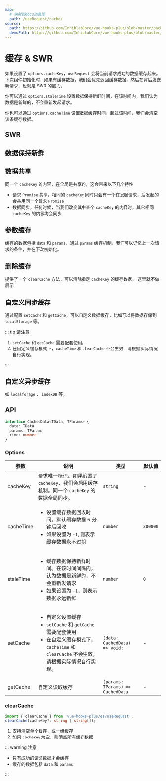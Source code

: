 ```yaml
---
map:
  # 映射到docs的路径
  path: /useRequest/cache/
source:
  path: https://github.com/InhiblabCore/vue-hooks-plus/blob/master/packages/hooks/src/useRequest/plugins/useCachePlugin.ts
  demoPath: https://github.com/InhiblabCore/vue-hooks-plus/blob/master/packages/hooks/src/useRequest/docs/cache/demo
---
```


# 缓存 & SWR

如果设置了 `options.cacheKey`，`useRequest` 会将当前请求成功的数据缓存起来。下次组件初始化时，如果有缓存数据，我们会优先返回缓存数据，然后在背后发送新请求，也就是 SWR 的能力。

你可以通过 `options.staleTime` 设置数据保持新鲜时间，在该时间内，我们认为数据是新鲜的，不会重新发起请求。

你也可以通过 `options.cacheTime` 设置数据缓存时间，超过该时间，我们会清空该条缓存数据。

## SWR

<demo src="swr-cache/demo.vue"
  language="vue"
  title=""
  desc="设置了 cacheKey，在第二次渲染加载时，会优先返回缓存的内容，然后在背后重新发起请求"> </demo>

## 数据保持新鲜

<demo src="swr-cache/demo1.vue"
  language="vue"
  title=""
  desc="设置 staleTime，我们可以指定数据新鲜时间，在这个时间内，不会重新发起请求"> </demo>

## 数据共享

同一个 `cacheKey` 的内容，在全局是共享的，这会带来以下几个特性

- 请求 `Promise` 共享，相同的 `cacheKey` 同时只会有一个在发起请求，后发起的会共用同一个请求 `Promise`
- 数据同步，任何时候，当我们改变其中某个 `cacheKey` 的内容时，其它相同 `cacheKey` 的内容均会同步

<demo src="swr-cache/demo2.vue"
  language="vue"
  title=""
  desc="初始化时，两个组件只会发起一个请求。并且两个请求的内容永远是同步的"> </demo>

## 参数缓存

缓存的数据包括 `data` 和 `params`，通过 `params` 缓存机制，我们可以记忆上一次请求的条件，并在下次初始化。

<demo src="swr-cache/demo3.vue"
  language="vue"
  title=""
  desc="从缓存的params中初始化keyword"> </demo>

## 删除缓存

提供了一个 `clearCache` 方法，可以清除指定 `cacheKey` 的缓存数据。 这里就不做展示

## 自定义同步缓存

通过配置 `setCache` 和 `getCache`，可以自定义数据缓存，比如可以将数据存储到 `localStorage` 等。

::: tip 请注意

1. `setCache` 和 `getCache` 需要配套使用。
2. 在自定义缓存模式下，`cacheTime` 和 `clearCache` 不会生效，请根据实际情况自行实现。

:::

<demo src="swr-cache/demo4.vue"
  language="vue"
  title=""
  desc=""> </demo>

## 自定义异步缓存

如 `localforage` 、 `indexDB` 等。

<demo src="swr-cache/asyncDemo.vue"
  language="vue"
  title=""
  desc="使用异步缓存"> </demo>

## API

```ts
interface CachedData<TData, TParams> {
  data: TData
  params: TParams
  time: number
}
```

### Options

| 参数 | 说明 | 类型 | 默认值 |
| --- | --- | --- | --- |
| cacheKey | 请求唯一标识。如果设置了 `cacheKey`，我们会启用缓存机制。同一个 `cacheKey` 的数据全局同步。 | `string` | - |
| cacheTime | <ul><li> 设置缓存数据回收时间。默认缓存数据 5 分钟后回收 </li><li> 如果设置为 `-1`, 则表示缓存数据永不过期</li></ul> | `number` | `300000` |
| staleTime | <ul><li> 缓存数据保持新鲜时间。在该时间间隔内，认为数据是新鲜的，不会重新发请求 </li><li> 如果设置为 `-1`，则表示数据永远新鲜</li></ul> | `number` | `0` |
| setCache | <ul><li> 自定义设置缓存 </li><li> `setCache` 和 `getCache` 需要配套使用</li><li> 在自定义缓存模式下，`cacheTime` 和 `clearCache` 不会生效，请根据实际情况自行实现。</li></ul> | `(data: CachedData) => void;` | - |
| getCache | 自定义读取缓存 | `(params: TParams) => CachedData` | - |

### clearCache

```typescript
import { clearCache } from 'vue-hooks-plus/es/useRequest';
clearCache(cacheKey?: string | string[]);
```

1. 支持清空单个缓存，或一组缓存
2. 如果 `cacheKey` 为空，则清空所有缓存数据

::: warning 注意

- 只有成功的请求数据才会缓存
- 缓存的数据包括 `data` 和 `params`

:::
